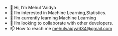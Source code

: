 - 👋 Hi, I’m Mehul Vaidya
- 👀 I’m interested in Machine Learning,Statistics.
- 🌱 I’m currently learning Machine Learning
- 💞️ I’m looking to collaborate with other developers.
- 📫 How to reach me mehulvaidya634@gmail.com

<!---
MehulVaidya634/MehulVaidya634 is a ✨ special ✨ repository because its `README.md` (this file) appears on your GitHub profile.
You can click the Preview link to take a look at your changes.
--->
